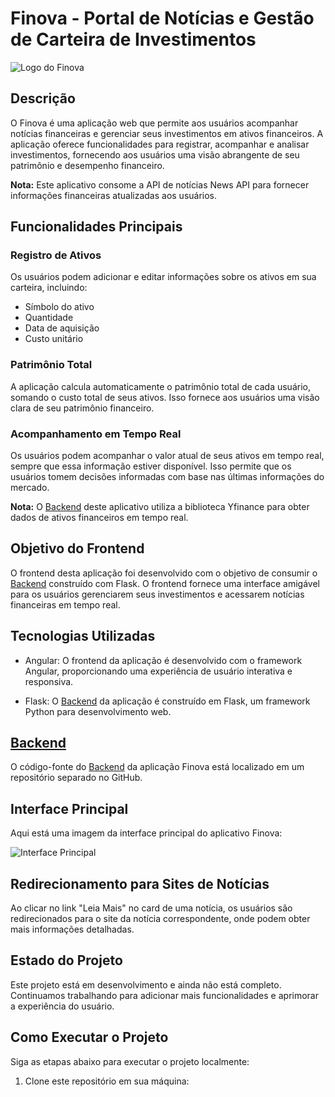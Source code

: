 # Finova - Portal de Notícias e Gestão de Carteira de Investimentos

![Logo do Finova](https://i.imgur.com/RELNipx.png)

## Descrição

O Finova é uma aplicação web que permite aos usuários acompanhar notícias financeiras e gerenciar seus investimentos em ativos financeiros. A aplicação oferece funcionalidades para registrar, acompanhar e analisar investimentos, fornecendo aos usuários uma visão abrangente de seu patrimônio e desempenho financeiro.

**Nota:** Este aplicativo consome a API de notícias News API para fornecer informações financeiras atualizadas aos usuários.

## Funcionalidades Principais

### Registro de Ativos

Os usuários podem adicionar e editar informações sobre os ativos em sua carteira, incluindo:
- Símbolo do ativo
- Quantidade
- Data de aquisição
- Custo unitário

### Patrimônio Total

A aplicação calcula automaticamente o patrimônio total de cada usuário, somando o custo total de seus ativos. Isso fornece aos usuários uma visão clara de seu patrimônio financeiro.

### Acompanhamento em Tempo Real

Os usuários podem acompanhar o valor atual de seus ativos em tempo real, sempre que essa informação estiver disponível. Isso permite que os usuários tomem decisões informadas com base nas últimas informações do mercado.

**Nota:** O [Backend](https://github.com/lucasfrotabarroso14/Finova_Portal_Backend) deste aplicativo utiliza a biblioteca Yfinance para obter dados de ativos financeiros em tempo real.

## Objetivo do Frontend

O frontend desta aplicação foi desenvolvido com o objetivo de consumir o [Backend](https://github.com/lucasfrotabarroso14/Finova_Portal_Backend) construído com Flask. O frontend fornece uma interface amigável para os usuários gerenciarem seus investimentos e acessarem notícias financeiras em tempo real.

## Tecnologias Utilizadas

- Angular: O frontend da aplicação é desenvolvido com o framework Angular, proporcionando uma experiência de usuário interativa e responsiva.

- Flask: O [Backend](https://github.com/lucasfrotabarroso14/Finova_Portal_Backend) da aplicação é construído em Flask, um framework Python para desenvolvimento web.

## [Backend](https://github.com/lucasfrotabarroso14/Finova_Portal_Backend)

O código-fonte do [Backend](https://github.com/lucasfrotabarroso14/Finova_Portal_Backend) da aplicação Finova está localizado em um repositório separado no GitHub.

## Interface Principal

Aqui está uma imagem da interface principal do aplicativo Finova:

![Interface Principal](https://i.imgur.com/pxPwWgy.png)

## Redirecionamento para Sites de Notícias

Ao clicar no link "Leia Mais" no card de uma notícia, os usuários são redirecionados para o site da notícia correspondente, onde podem obter mais informações detalhadas.

## Estado do Projeto

Este projeto está em desenvolvimento e ainda não está completo. Continuamos trabalhando para adicionar mais funcionalidades e aprimorar a experiência do usuário.

## Como Executar o Projeto

Siga as etapas abaixo para executar o projeto localmente:

1. Clone este repositório em sua máquina:
